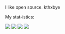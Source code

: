 I like open source. kthxbye

My stat-istics:

![](https://raw.githubusercontent.com/FLzyy/stats/main/generated/overview.svg#gh-dark-mode-only)
![](https://raw.githubusercontent.com/FLzyy/stats/main/generated/overview.svg#gh-light-mode-only)
![](https://raw.githubusercontent.com/FLzyy/stats/main/generated/languages.svg#gh-dark-mode-only)
![](https://raw.githubusercontent.com/FLzyy/stats/main/generated/languages.svg#gh-light-mode-only)
